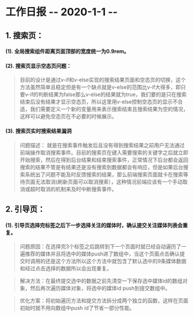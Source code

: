 # 工作日报           -- 2020-1-1 --

## 1. 搜索页：

#### (1). 全局搜索组件距离页面顶部的宽度统一为0.9rem。

#### (2). 搜索页显示空态页问题：

> 目前的设计是通过v-if和v-else实现的搜索结果页面和空态页的切换，这个方法虽然简单且稳定但是有一个缺点就是v-else的范围比v-if大得多，即只要v-if的判断结果为false那么v-else的结果就为true，我们要的是只在搜索结束后没有结果才显示空态页，所以这里用v-else控制空态页的显示不合适，我们需要定义一个新的变量用来表示搜索结束且搜索结果为空的情况，这样可以避免空态页在不必要的时候展示。

#### (3). 搜索页实时搜索结果漏洞

> 问题描述： 就是在搜索事件触发后且没有得到搜索结果之前用户无法通过前端操作取消搜索事件。目前的搜索页在键入需要搜索的关键字之后就立即开始搜索，然后在得到后台结果和结束搜索事件，正常情况下后台都会返回搜索的结果不管是有结果还是没有搜索到数据都会有响应，但是如果后台搜索系统出了问题不能及时反馈搜索的结果，那么前端搜索页面就卡在搜索等待页面无法取消(刷新页面可以取消搜索），这种情况前端应该有一个手动取消或超时取消的机制来及时中断搜索事件。

## 2. 引导页：

#### (1). 引导页选择完标签之后下一步选择关注的媒体时，确认提交关注媒体列表会重复。

> 问题原因：在选择完3个标签之后跳转到下一个页面时就已经自动遍历了一遍推荐的媒体并且将选中的媒体push进了数组中，当这个页面点击确认提交时调用的还是这个方法所以这个方法中就包含了默认选中的9条媒体数据和经过点击选择的数据所以会出现重复。

> 解决方法：在最终提交选中的数据之前先清空一下保存选中媒体id的数组对象，然后再次遍历媒体对象，将选中的媒体id push到提交数组中。

> 优化方案：将初始遍历方法和提交方法拆分成两个独立的函数，这样在页面初始时就不用向数组中push id了节省一部分性能。















